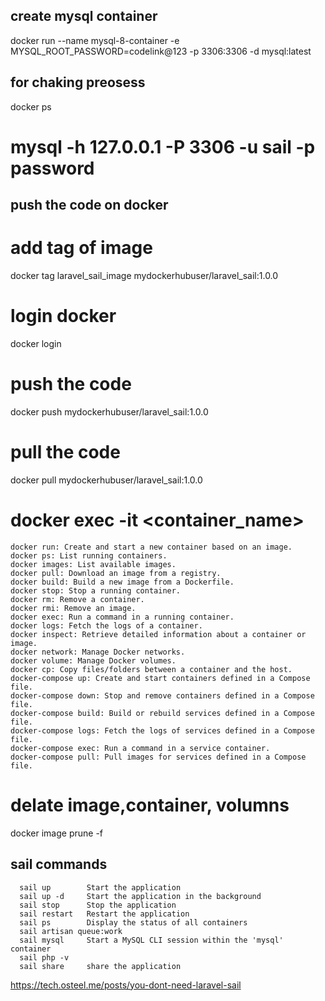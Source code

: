 ## create mysql container
docker run --name mysql-8-container -e MYSQL_ROOT_PASSWORD=codelink@123 -p 3306:3306 -d mysql:latest

## for chaking preosess
docker ps

# mysql -h 127.0.0.1 -P 3306 -u sail -p password

## push the code on docker 
# add tag of image 
docker tag laravel_sail_image mydockerhubuser/laravel_sail:1.0.0

# login docker 
docker login

# push the code 
docker push mydockerhubuser/laravel_sail:1.0.0

# pull the code 
docker pull mydockerhubuser/laravel_sail:1.0.0

# docker exec -it <container_name> <command>
```
docker run: Create and start a new container based on an image.
docker ps: List running containers.
docker images: List available images.
docker pull: Download an image from a registry.
docker build: Build a new image from a Dockerfile.
docker stop: Stop a running container.
docker rm: Remove a container.
docker rmi: Remove an image.
docker exec: Run a command in a running container.
docker logs: Fetch the logs of a container.
docker inspect: Retrieve detailed information about a container or image.
docker network: Manage Docker networks.
docker volume: Manage Docker volumes.
docker cp: Copy files/folders between a container and the host.
docker-compose up: Create and start containers defined in a Compose file.
docker-compose down: Stop and remove containers defined in a Compose file.
docker-compose build: Build or rebuild services defined in a Compose file.
docker-compose logs: Fetch the logs of services defined in a Compose file.
docker-compose exec: Run a command in a service container.
docker-compose pull: Pull images for services defined in a Compose file.
```
# delate image,container, volumns
docker image prune <name> -f

## sail commands
```
  sail up        Start the application
  sail up -d     Start the application in the background
  sail stop      Stop the application
  sail restart   Restart the application
  sail ps        Display the status of all containers
  sail artisan queue:work
  sail mysql     Start a MySQL CLI session within the 'mysql' container
  sail php -v
  sail share     share the application
```
https://tech.osteel.me/posts/you-dont-need-laravel-sail
